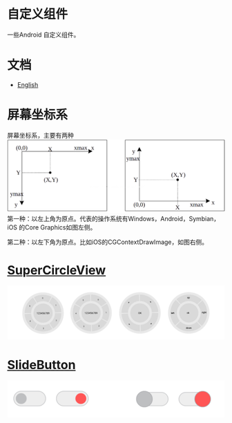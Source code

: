 # 自定义组件
一些Android 自定义组件。

# 文档
- [English](https://github.com/xmaihh/custom-components/blob/master/README_EN.md)

# 屏幕坐标系
屏幕坐标系，主要有两种
![cartesian_coordinate_system](https://github.com/xmaihh/custom-components/blob/master/arts/cartesian_coordinate_system.png)
第一种：以左上角为原点。代表的操作系统有Windows，Android，Symbian，iOS 的Core Graphics如图左侧。

第二种：以左下角为原点。比如iOS的CGContextDrawImage，如图右侧。

# [SuperCircleView](https://github.com/xmaihh/custom-components/blob/master/app/src/main/java/tp/custom_components/project/widget/SuperCircleView.java)
![SuperCircleView](https://github.com/xmaihh/custom-components/raw/master/arts/SuperCircleView.png)

# [SlideButton](https://github.com/xmaihh/custom-components/blob/master/app/src/main/java/tp/custom_components/project/widget/SlideButton.java)
![SlideButton](https://github.com/xmaihh/custom-components/raw/master/arts/SlideButton.png)